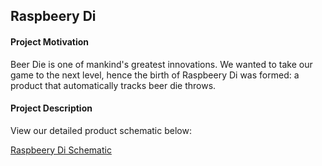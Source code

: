 ## Raspbeery Di

#### Project Motivation
Beer Die is one of mankind's greatest innovations. We wanted to take our game to the next level, hence the birth of Raspbeery Di was formed: a product that automatically tracks beer die throws.

#### Project Description
View our detailed product schematic below:

[Raspbeery Di Schematic](https://raw.githubusercontent.com/dillonfranke/raspbeery-di/master/Raspbeery_Di_Project_Schematic.png)
